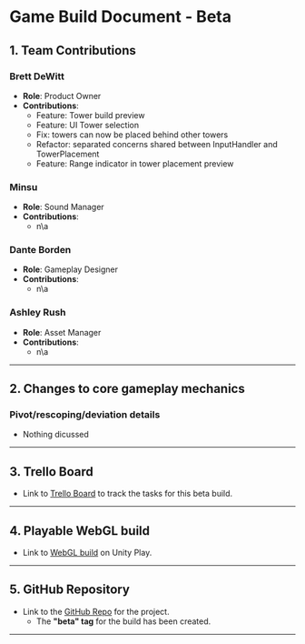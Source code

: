# Game Build Document - Beta

## 1. Team Contributions

### Brett DeWitt
- **Role**: Product Owner
- **Contributions**:
    - Feature: Tower build preview
    - Feature: UI Tower selection
    - Fix: towers can now be placed behind other towers
    - Refactor: separated concerns shared between InputHandler and TowerPlacement
    - Feature: Range indicator in tower placement preview


### Minsu
- **Role**: Sound Manager
- **Contributions**: 
    - n\a

### Dante Borden
- **Role**: Gameplay Designer
- **Contributions**: 
    - n\a

### Ashley Rush
- **Role**: Asset Manager
- **Contributions**: 
    - n\a


---

## 2. Changes to core gameplay mechanics

### Pivot/rescoping/deviation details
- Nothing dicussed
    
---

## 3. Trello Board

- Link to [Trello Board](<https://trello.com/b/bPn7qkdL/cs-410-spring-beta>) to track the tasks for this beta build.

---

## 4. Playable WebGL build

- Link to [WebGL build](<https://play.unity.com/en/games/ee8b7497-1502-4768-ae53-874eede15a69/untitled-tower-defense>) on Unity Play.

---

## 5. GitHub Repository

- Link to the [GitHub Repo](<https://github.com/bdewitt84/unity-tower-defense>) for the project.
    - The **"beta" tag** for the build has been created.

---

